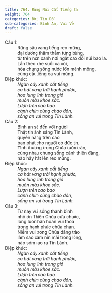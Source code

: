 ```yaml
---
title: 764. Rừng Núi Cất Tiếng Ca
weight: 764
categories: Đời Tín Đồ
sub-categories: Bình An, Vui Vẻ
draft: false
---
```

<dl><dt>Câu 1:</dt><dd data-verse="1">Rừng sâu vang tiếng reo mừng, <br/>đại dương thăm thẳm tưng bừng, <br/>từ trên non xanh nơi ngất cao đồi núi bao la. <br/>Lần theo khe suối xa xôi, <br/>hòa chung sông nước lớn mênh mông, <br/>cùng cất tiếng ca vui mừng. </dd><dt>Điệp khúc:</dt><dd data-chorus="1"><em>Ngàn cây xanh cất tiếng <br/>ca hát vang trời hạnh phước, <br/>hoa lung linh trong gió <br/>muôn màu khoe sắc. <br/>Lượn trên cao bao <br/>cánh chim cùng chào đón, <br/>sống an vui trong Tin Lành. </em></dd><dt>Câu 2:</dt><dd data-verse="2">Bình an sẽ đến với người <br/>Thật tin ánh sáng Tin Lành, <br/>quyền năng trên cao <br/>ban phát cho người có đức tin. <br/>Tình thương trong Chúa tuôn tràn, <br/>cùng nhau chung sống cảnh thiên đàng, <br/>nào hãy hát lên reo mừng. </dd><dt>Điệp khúc:</dt><dd data-chorus="1"><em>Ngàn cây xanh cất tiếng <br/>ca hát vang trời hạnh phước, <br/>hoa lung linh trong gió <br/>muôn màu khoe sắc. <br/>Lượn trên cao bao <br/>cánh chim cùng chào đón, <br/>sống an vui trong Tin Lành. </em></dd><dt>Câu 3:</dt><dd data-verse="3">Từ nay vui sống thanh bình <br/>nhờ ơn Thiên Chúa cứu chuộc, <br/>lòng luôn hân hoan vui thỏa <br/>trong hạnh phúc chứa chan. <br/>Niềm vui trong Chúa dâng trào <br/>làm sao câm nín mãi trong lòng, <br/>nào sớm rao ra Tin Lành. </dd><dt>Điệp khúc:</dt><dd data-chorus="1"><em>Ngàn cây xanh cất tiếng <br/>ca hát vang trời hạnh phước, <br/>hoa lung linh trong gió <br/>muôn màu khoe sắc. <br/>Lượn trên cao bao <br/>cánh chim cùng chào đón, <br/>sống an vui trong Tin Lành. </em></dd></dl>